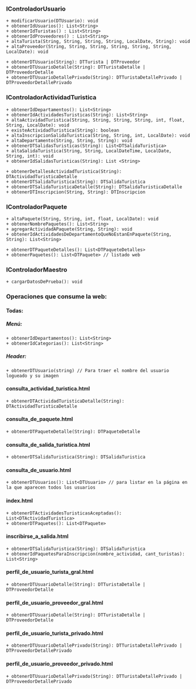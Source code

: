 ### IControladorUsuario
```
+ modificarUsuario(DTUsuario): void
+ obtenerIdUsuarios(): List<String>
+ obtenerIdTuristas() : List<String>
+ obtenerIdProveedores() : List<String>
+ altaTurista(String, String, String, String, LocalDate, String): void
+ altaProveedor(String, String, String, String, String, String, LocalDate): void

+ obtenerDTUsuario(String): DTTurista | DTProveedor
+ obtenerDTUsuarioDetalle(String): DTTuristaDetalle | DTProveedorDetalle
+ obtenerDTUsuarioDetallePrivado(String): DTTuristaDetallePrivado | DTProveedorDetallePrivado
```
### IControladorActividadTuristica
```
+ obtenerIdDepartamentos(): List<String>
+ obtenerIdActividadesTuristicas(String): List<String>
+ altaActividadTuristica(String, String, String, String, int, float, String, LocalDate): void
+ existeActividadTuristica(String): boolean
+ altaInscripcionSalidaTuristica(String, String, int, LocalDate): void
+ altaDepartamento(String, String, String): void
+ obtenerDTSalidasTuristicas(String): List<DTSalidaTuristica>
+ altaSalidaTuristica(String, String, LocalDateTime, LocalDate, String, int): void
+ obtenerIdSalidasTuristicas(String): List <String>

+ obtenerDetallesActividadTuristica(String): DTActividadTuristicaDetalle
+ obtenerDTSalidaTuristica(String): DTSalidaTuristica
+ obtenerDTSalidaTuristicaDetalle(String): DTSalidaTuristicaDetalle
+ obtenerDTInscripcion(String, String): DTInscripcion

```

### IControladorPaquete
```
+ altaPaquete(String, String, int, float, LocalDate): void
+ obtenerNombrePaquetes(): List<String>
+ agregarActividadAPaquete(String, String): void
+ obtenerIdActividadesDeDepartamentoQueNoEstanEnPaquete(String, String): List<String>

+ obtenerDTPaqueteDetalles(): List<DTPaqueteDetalles>
+ obtenerPaquetes(): List<DTPaquete> // listado web
```
### IControladorMaestro
```
+ cargarDatosDePrueba(): void
```

### Operaciones que consume la web:
#### Todas:
##### Menú:
```
+ obtenerIdDepartamentos(): List<String>
+ obtenerIdCategorias(): List<String>

```
##### Header:
```
+ obtenerDTUsuario(string) // Para traer el nombre del usuario logueado y su imagen
```

#### consulta_actividad_turistica.html
```
+ obtenerDTActividadTuristicaDetalle(String): DTActividadTuristicaDetalle
```
#### consulta_de_paquete.html
```
+ obtenerDTPaqueteDetalle(String): DTPaqueteDetalle
```
#### consulta_de_salida_turistica.html
```
+ obtenerDTSalidaTuristica(String): DTSalidaTuristica 
```
#### consulta_de_usuario.html
```
+ obtenerDTUsuarios(): List<DTUsuario> // para listar en la página en la que aparecen todos los usuarios
```
#### index.html
```
+ obtenerDTActividadesTuristicasAceptadas(): List<DTActividadTuristica>
+ obtenerDTPaquetes(): List<DTPaquete>
```
#### inscribirse_a_salida.html
```
+ obtenerDTSalidaTuristica(String): DTSalidaTuristica 
+ obtenerIdPaquetesParaInscripcion(nombre_actividad, cant_turistas): List<String>
```
#### perfil_de_usuario_turista_gral.html
```
+ obtenerDTUsuarioDetalle(String): DTTuristaDetalle | DTProveedorDetalle
```
#### perfil_de_usuario_proveedor_gral.html
```
+ obtenerDTUsuarioDetalle(String): DTTuristaDetalle | DTProveedorDetalle
```
#### perfil_de_usuario_turista_privado.html
```
+ obtenerDTUsuarioDetallePrivado(String): DTTuristaDetallePrivado | DTProveedorDetallePrivado
```
#### perfil_de_usuario_proveedor_privado.html
```
+ obtenerDTUsuarioDetallePrivado(String): DTTuristaDetallePrivado | DTProveedorDetallePrivado
```